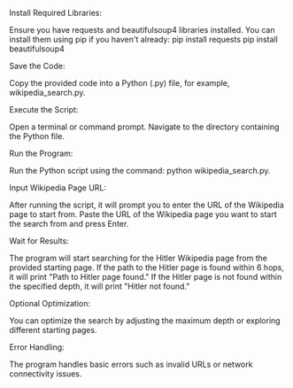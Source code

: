Install Required Libraries:

Ensure you have requests and beautifulsoup4 libraries installed. You can install them using pip if you haven't already:
pip install requests
pip install beautifulsoup4

Save the Code:

Copy the provided code into a Python (.py) file, for example, wikipedia_search.py.

Execute the Script:

Open a terminal or command prompt.
Navigate to the directory containing the Python file.

Run the Program:

Run the Python script using the command: python wikipedia_search.py.

Input Wikipedia Page URL:

After running the script, it will prompt you to enter the URL of the Wikipedia page to start from.
Paste the URL of the Wikipedia page you want to start the search from and press Enter.

Wait for Results:

The program will start searching for the Hitler Wikipedia page from the provided starting page.
If the path to the Hitler page is found within 6 hops, it will print "Path to Hitler page found."
If the Hitler page is not found within the specified depth, it will print "Hitler not found."

Optional Optimization:

You can optimize the search by adjusting the maximum depth or exploring different starting pages.

Error Handling:

The program handles basic errors such as invalid URLs or network connectivity issues.
